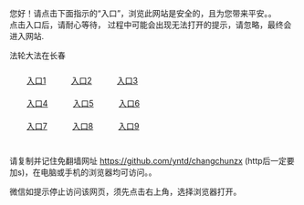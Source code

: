 您好！请点击下面指示的“入口”，浏览此网站是安全的，且为您带来平安。。 <br/>
点击入口后，请耐心等待， 过程中可能会出现无法打开的提示，请忽略，最终会进入网站. </br>

法轮大法在长春<br/>
<div style="padding:10px"><a style="margin:20px" target="_blank" href="https://doatdph9dcf14.cloudfront.net/2Qpsp?ehtynnlp" id="ccLink1" rel="nofollow">入口1</a> <a target="_blank" style="margin:20px" href="https://d3u5a7jg8kwgyb.cloudfront.net/2Qpsp?gafjqufu" id="ccLink2" rel="nofollow">入口2</a> <a style="margin:20px" target="_blank" href="https://dks0r1npt27on.cloudfront.net/2Qpsp?kedwrgag" id="ccLink3" rel="nofollow">入口3</a></div>

<div style="padding:10px" ><a style="margin:20px" target="_blank" href="https://doatdph9dcf14.cloudfront.net/2Qpsp?ehtynnlp" id="ccLink4" rel="nofollow">入口4</a> <a style="margin:20px" href="https://d3u5a7jg8kwgyb.cloudfront.net/2Qpsp?gafjqufu" target="_blank" id="ccLink5" rel="nofollow">入口5</a> <a style="margin:20px" href="https://dks0r1npt27on.cloudfront.net/2Qpsp?kedwrgag" target="_blank" id="ccLink6" rel="nofollow">入口6</a></div>

<div style="padding:10px"><a style="margin:20px" target="_blank" href="https://doatdph9dcf14.cloudfront.net/2Qpsp?ehtynnlp" id="ccLink7" rel="nofollow">入口7</a> <a style="margin:20px" href="https://d3u5a7jg8kwgyb.cloudfront.net/2Qpsp?gafjqufu" target="_blank" id="ccLink8" rel="nofollow">入口8</a> <a style="margin:20px" target="_blank" href="https://dks0r1npt27on.cloudfront.net/2Qpsp?kedwrgag" id="ccLink9" rel="nofollow">入口9</a></div>

<br/>



请复制并记住免翻墙网址 https://github.com/yntd/changchunzx (http后一定要加s)，在电脑或手机的浏览器均可访问。。<br/>

微信如提示停止访问该网页，须先点击右上角，选择浏览器打开。
